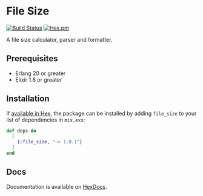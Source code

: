 # File Size

[![Build Status](https://travis-ci.org/tlux/file_size.svg?branch=master)](https://travis-ci.org/tlux/file_size)
[![Hex.pm](https://img.shields.io/hexpm/v/file_size.svg)](https://hex.pm/packages/file_size)

A file size calculator, parser and formatter.

## Prerequisites

* Erlang 20 or greater
* Elixir 1.8 or greater

## Installation

If [available in Hex](https://hex.pm/docs/publish), the package can be installed
by adding `file_size` to your list of dependencies in `mix.exs`:

```elixir
def deps do
  [
    {:file_size, "~> 1.0.1"}
  ]
end
```

## Docs

Documentation is available on [HexDocs](https://hexdocs.pm/file_size).
